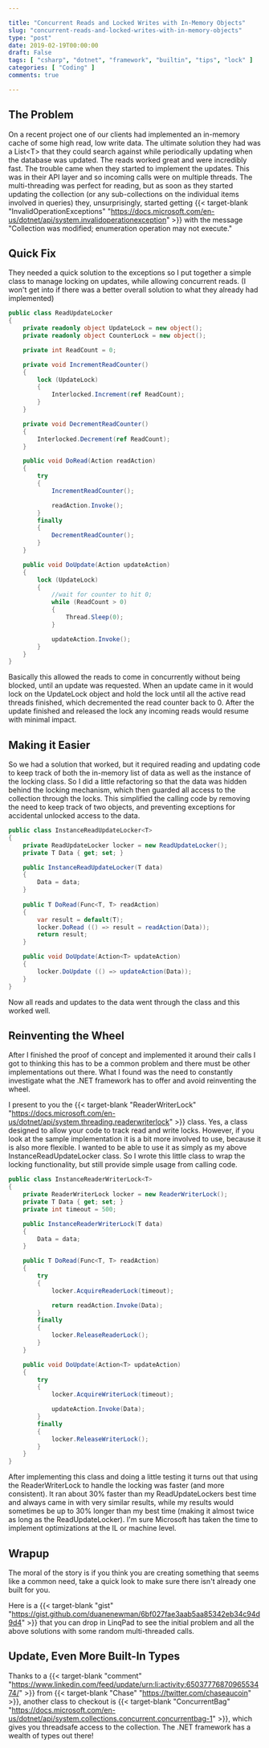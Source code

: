 ```yaml
---

title: "Concurrent Reads and Locked Writes with In-Memory Objects"
slug: "concurrent-reads-and-locked-writes-with-in-memory-objects"
type: "post"
date: 2019-02-19T00:00:00
draft: False
tags: [ "csharp", "dotnet", "framework", "builtin", "tips", "lock" ]
categories: [ "Coding" ]
comments: true

---
```


## The Problem

On a recent project one of our clients had implemented an in-memory cache of some high read, low write data. The ultimate solution they had was a List&lt;T&gt; that they could search against while periodically updating when the database was updated. The reads worked great and were incredibly fast. The trouble came when they started to implement the updates. This was in their API layer and so incoming calls were on multiple threads. The multi-threading was perfect for reading, but as soon as they started updating the collection (or any sub-collections on the individual items involved in queries) they, unsurprisingly, started getting {{< target-blank "InvalidOperationExceptions" "https://docs.microsoft.com/en-us/dotnet/api/system.invalidoperationexception" >}} with the message "Collection was modified; enumeration operation may not execute."

## Quick Fix

They needed a quick solution to the exceptions so I put together a simple class to manage locking on updates, while allowing concurrent reads.  (I won't get into if there was a better overall solution to what they already had implemented)

```csharp
public class ReadUpdateLocker
{
	private readonly object UpdateLock = new object();
	private readonly object CounterLock = new object();

	private int ReadCount = 0;

	private void IncrementReadCounter()
	{		
		lock (UpdateLock)
		{
			Interlocked.Increment(ref ReadCount);
		}
	}

	private void DecrementReadCounter()
	{
		Interlocked.Decrement(ref ReadCount);
	}

	public void DoRead(Action readAction)
	{
		try
		{
			IncrementReadCounter();

			readAction.Invoke();
		}
		finally
		{
			DecrementReadCounter();
		}
	}

	public void DoUpdate(Action updateAction)
	{
		lock (UpdateLock)
		{
			//wait for counter to hit 0;		
			while (ReadCount > 0)
			{
				Thread.Sleep(0);
			}

			updateAction.Invoke();
		}
	}
}
```

Basically this allowed the reads to come in concurrently without being blocked, until an update was requested. When an update came in it would lock on the UpdateLock object and hold the lock until all the active read threads finished, which decremented the read counter back to 0. After the update finished and released the lock any incoming reads would resume with minimal impact.

## Making it Easier

So we had a solution that worked, but it required reading and updating code to keep track of both the in-memory list of data as well as the instance of the locking class. So I did a little refactoring so that the data was hidden behind the locking mechanism, which then guarded all access to the collection through the locks. This  simplified the calling code by removing the need to keep track of two objects, and preventing exceptions for accidental unlocked access to the data.

```csharp
public class InstanceReadUpdateLocker<T>
{
	private ReadUpdateLocker locker = new ReadUpdateLocker();
	private T Data { get; set; }

	public InstanceReadUpdateLocker(T data)
	{
		Data = data;
	}
	
	public T DoRead(Func<T, T> readAction)
	{
		var result = default(T);
		locker.DoRead (() => result = readAction(Data));
		return result;
	}

	public void DoUpdate(Action<T> updateAction)
	{
		locker.DoUpdate (() => updateAction(Data));
	}
}
```

Now all reads and updates to the data went through the class and this worked well.

## Reinventing the Wheel

After I finished the proof of concept and implemented it around their calls I got to thinking this has to be a common problem and there must be other implementations out there. What I found was the need to constantly investigate what the .NET framework has to offer and avoid reinventing the wheel. 

I present to you the {{< target-blank "ReaderWriterLock" "https://docs.microsoft.com/en-us/dotnet/api/system.threading.readerwriterlock" >}} class. Yes, a class designed to allow your code to track read and write locks. However, if you look at the sample implementation it is a bit more involved to use, because it is also more flexible. I wanted to be able to use it as simply as my above InstanceReadUpdateLocker class. So I wrote this little class to wrap the locking functionality, but still provide simple usage from calling code.

```csharp
public class InstanceReaderWriterLock<T>
{
	private ReaderWriterLock locker = new ReaderWriterLock();
	private T Data { get; set; }
	private int timeout = 500;

	public InstanceReaderWriterLock(T data)
	{
		Data = data;
	}

	public T DoRead(Func<T, T> readAction)
	{
		try
		{
			locker.AcquireReaderLock(timeout);

			return readAction.Invoke(Data);
		}
		finally
		{
			locker.ReleaseReaderLock();
		}
	}

	public void DoUpdate(Action<T> updateAction)
	{
		try
		{
			locker.AcquireWriterLock(timeout);

			updateAction.Invoke(Data);
		}
		finally
		{
			locker.ReleaseWriterLock();
		}
	}
}
```

After implementing this class and doing a little testing it turns out that using the ReaderWriterLock to handle the locking was faster (and more consistent). It ran about 30% faster than my ReadUpdateLockers best time and always came in with very similar results, while my results would sometimes be up to 30% longer than my best time (making it almost twice as long as the ReadUpdateLocker). I'm sure Microsoft has taken the time to implement optimizations at the IL or machine level.

## Wrapup

The moral of the story is if you think you are creating something that seems like a common need, take a quick look to make sure there isn't already one built for you.

Here is a {{< target-blank "gist" "https://gist.github.com/duanenewman/6bf027fae3aab5aa85342eb34c94d9d4" >}} that you can drop in LinqPad to see the initial problem and all the above solutions with some random multi-threaded calls. 

## Update, Even More Built-In Types

Thanks to a {{< target-blank "comment" "https://www.linkedin.com/feed/update/urn:li:activity:6503777687096553474/" >}} from {{< target-blank "Chase" "https://twitter.com/chaseaucoin" >}}, another class to checkout is {{< target-blank "ConcurrentBag<T>" "https://docs.microsoft.com/en-us/dotnet/api/system.collections.concurrent.concurrentbag-1" >}}, which gives you threadsafe access to the collection. The .NET framework has a wealth of types out there!